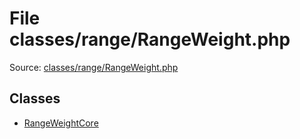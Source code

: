 File classes/range/RangeWeight.php
=========

Source: [classes/range/RangeWeight.php](https://github.com/PrestaShop/PrestaShop/blob/1.6.0.12/classes/range/RangeWeight.php)


Classes
-------

* [RangeWeightCore](class.RangeWeightCore.md)

